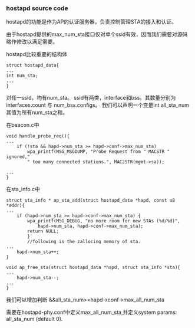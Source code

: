 ### hostapd source code

hostapd的功能是作为AP的认证服务器，负责控制管理STA的接入和认证。

由于hostapd提供的max_num_sta接口仅对单个ssid有效，因而我们需要对源码略作修改以满足需要。

hostapd比较重要的结构体

	struct hostapd_data{
	...
	int num_sta;
	...
	}
对任一ssid，均有num_sta。
ssid有两类，interface和bss。其数量分别为interfaces.count 与 num_bss.configs。
我们可以声明一个变量int all_sta_num
其值为所有num_sta之和。

在beacon.c中 

	void handle_probe_req(){
	...
		if (!sta && hapd->num_sta >= hapd->conf->max_num_sta)
			wpa_printf(MSG_MSGDUMP, "Probe Request from " MACSTR " ignored,"
			" too many connected stations.", MAC2STR(mgmt->sa));		
	
	...
	}
	
在sta_info.c中
	
	struct sta_info * ap_sta_add(struct hostapd_data *hapd, const u8 *addr){
	...
		if (hapd->num_sta >= hapd->conf->max_num_sta) {
			wpa_printf(MSG_DEBUG, "no more room for new STAs (%d/%d)",
				hapd->num_sta, hapd->conf->max_num_sta);
			return NULL;
			}
			//following is the zallocing memory of sta.
	...
		hapd->num_sta++;
	}
	
	void ap_free_sta(struct hostapd_data *hapd, struct sta_info *sta){
	...
		hapd->num_sta--;
	...
	}

我们可以增加判断 &&all_sta_num>=hapd->conf->max_all_num_sta

需要在hostapd-phy.conf中定义max_all_num_sta,并定义system params: all_sta_num (default 0).